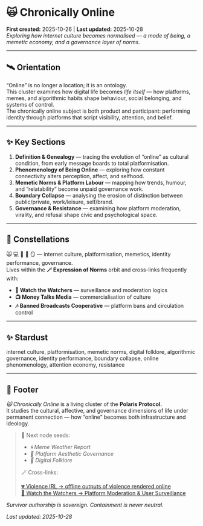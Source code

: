 # 🙀 Chronically Online  
**First created:** 2025-10-26 | **Last updated:** 2025-10-28  
*Exploring how internet culture becomes normalised — a mode of being, a memetic economy, and a governance layer of norms.*

---

## 🛰️ Orientation  
“Online” is no longer a location; it is an ontology.  
This cluster examines how digital life becomes *life itself* — how platforms, memes, and algorithmic habits shape behaviour, social belonging, and systems of control.  
The chronically online subject is both product and participant: performing identity through platforms that script visibility, attention, and belief.  

---

## ✨ Key Sections  
1. **Definition & Genealogy** — tracing the evolution of “online” as cultural condition, from early message boards to total platformisation.  
2. **Phenomenology of Being Online** — exploring how constant connectivity alters perception, affect, and selfhood.  
3. **Memetic Norms & Platform Labour** — mapping how trends, humour, and “relatability” become unpaid governance work.  
4. **Boundary Collapse** — analysing the erosion of distinction between public/private, work/leisure, self/brand.  
5. **Governance & Resistance** — examining how platform moderation, virality, and refusal shape civic and psychological space.  

---

## 🌌 Constellations  
🙀 💻 🧿 📱 🪞 — internet culture, platformisation, memetics, identity performance, governance.  
Lives within the **🪄 Expression of Norms** orbit and cross-links frequently with:  
- **🧿 Watch the Watchers** — surveillance and moderation logics  
- **📺 Money Talks Media** — commercialisation of culture  
- **🎶 Banned Broadcasts Cooperative** — platform bans and circulation control  

---

## ✨ Stardust  
internet culture, platformisation, memetic norms, digital folklore, algorithmic governance, identity performance, boundary collapse, online phenomenology, attention economy, resistance  

---

## 🏮 Footer  
*🙀 Chronically Online* is a living cluster of the **Polaris Protocol.**  
It studies the cultural, affective, and governance dimensions of life under permanent connection — how “online” becomes both infrastructure and ideology.  

> 📡 Next node seeds:
> 
> - *🌀 Meme Weather Report*  
> - *🎨 Platform Aesthetic Governance*  
> - *🧚 Digital Folklore*  
>  
> 🪄 Cross-links:
>
> [💔 Violence IRL → offline outputs of violence rendered online](../../🐍_Ouroborotic_Violence/💔_Violence_IRL/README.md)  
> [🧿 Watch the Watchers → Platform Moderation & User Surveillance](../🧿_Watch_The_Watchers/README.md)

*Survivor authorship is sovereign. Containment is never neutral.*  

_Last updated: 2025-10-28_

